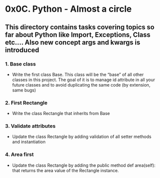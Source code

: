 # 0x0C. Python - Almost a circle

## This directory contains tasks covering topics so far about Python like Import, Exceptions, Class etc.... Also new concept args and kwargs is introduced</p>

### 1. Base class
- Write the first class Base. This class will be the “base” of all other classes in this project. The goal of it is to manage id attribute in all your future classes and to avoid duplicating the same code (by extension, same bugs)

### 2. First Rectangle
- Write the class Rectangle that inherits from Base

### 3. Validate attributes
- Update the class Rectangle by adding validation of all setter methods and instantiation

### 4. Area first
- Update the class Rectangle by adding the public method def area(self): that returns the area value of the Rectangle instance.
